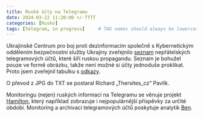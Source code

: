 ```yaml
---
title: Ruské účty na Telegramu
date: 2024-03-22 11:20:00 +/-TTTT
categories: [Rusko]
tags: [telegram, in progress]     # TAG names should always be lowercase
---
```


Ukrajinské Centrum pro boj proti dezinformacím společně s Kybernetickým oddělením bezpečnostní služby Ukrajiny zveřejnilo [seznam](https://cpd.gov.ua/reports/spysok-instrumentiv-poshyrennya-vorozhoyi-dezinformacziyi/) 
nepřátelských telegramových účtů, které šíří ruskou propagandu. Seznam je bohužel pouze ve formě obrázku, takže není možné si účty jednoduše proklikat. Proto jsem zveřejnil tabulku s [odkazy](https://github.com/jvetvicka/RU-Telegram-accounts).

O převod z JPG do TXT se postaral Richard „Thersites_cz“ Pavlík.

Monitoringu (nejen) ruských informací na Telegramu se věnuje projekt [Hamilton](https://securingdemocracy.gmfus.org/hamilton-dashboard/), který například zobrazuje i nejpopulárnější příspěvky za určité období. Monitoring a archivaci telegramových účtů poskytuje analytik [Ben](https://russia.osintukraine.com/).

